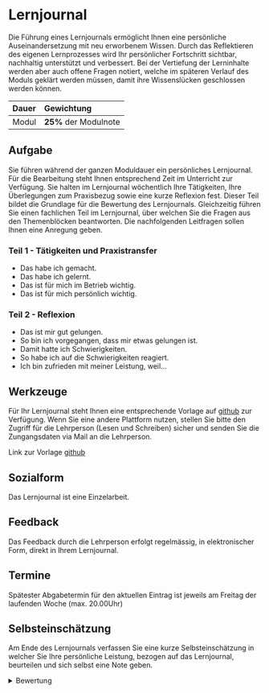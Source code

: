 # Lernjournal 

Die Führung eines Lernjournals ermöglicht Ihnen eine persönliche Auseinandersetzung mit neu erworbenem Wissen. Durch das Reflektieren des eigenen Lernprozesses wird Ihr persönlicher Fortschritt sichtbar, nachhaltig unterstützt und verbessert. Bei der Vertiefung der Lerninhalte werden aber auch offene Fragen notiert, welche im späteren Verlauf des Moduls geklärt werden müssen, damit ihre Wissenslücken geschlossen werden können.

| **Dauer**  | **Gewichtung**        |
| :--------- | :-------------------- |
| Modul | **25%** der Modulnote |

## Aufgabe

Sie führen während der ganzen Moduldauer ein persönliches Lernjournal. Für die Bearbeitung steht
Ihnen entsprechend Zeit im Unterricht zur Verfügung. Sie halten im Lernjournal wöchentlich Ihre
Tätigkeiten, Ihre Überlegungen zum Praxisbezug sowie eine kurze Reflexion fest. Dieser Teil bildet die
Grundlage für die Bewertung des Lernjournals. Gleichzeitig führen Sie einen fachlichen Teil im
Lernjournal, über welchen Sie die Fragen aus den Themenblöcken beantworten.
Die nachfolgenden Leitfragen sollen Ihnen eine Anregung geben.

### Teil 1 - Tätigkeiten und Praxistransfer
- Das habe ich gemacht.
- Das habe ich gelernt.
- Das ist für mich im Betrieb wichtig.
- Das ist für mich persönlich wichtig.
### Teil 2 - Reflexion
- Das ist mir gut gelungen.
- So bin ich vorgegangen, dass mir etwas gelungen ist.
- Damit hatte ich Schwierigkeiten.
- So habe ich auf die Schwierigkeiten reagiert.
- Ich bin zufrieden mit meiner Leistung, weil…



## Werkzeuge
Für Ihr Lernjournal steht Ihnen eine entsprechende Vorlage auf [github](https://github.com/gaebi4102/bbzbl-lernjournal-vorlage) zur Verfügung. Wenn Sie eine andere Plattform nutzen, stellen Sie bitte den Zugriff
für die Lehrperson (Lesen und Schreiben) sicher und senden Sie die Zungangsdaten via Mail an die Lehrperson.

Link zur Vorlage [github](https://github.com/gaebi4102/bbzbl-lernjournal-vorlage)

## Sozialform
Das Lernjournal ist eine Einzelarbeit.

## Feedback
Das Feedback durch die Lehrperson erfolgt regelmässig, in elektronischer Form, direkt in Ihrem
Lernjournal.

## Termine
Spätester Abgabetermin für den aktuellen Eintrag ist jeweils am Freitag der laufenden Woche (max.
20.00Uhr)

## Selbsteinschätzung
Am Ende des Lernjournals verfassen Sie eine kurze Selbsteinschätzung in welcher Sie Ihre persönliche
Leistung, bezogen auf das Lernjournal, beurteilen und sich selbst eine Note geben.

<details>
 <summary>Bewertung</summary>

| Note | Bedeutung | Indikatoren |
| :--------- | :-------------------- | :-------------------- |
|   6.0      | Reflexion des Lernprozesses inklusive Einschätzung des Nutzens für die private und berufliche Zukunft. | Das Lernjournal wurde regelmässig geführt und innerhalb des definierten Zeitrahmens abgegeben. Es enthält alle Informationen über die getätigten Arbeiten und die Bedeutung für die eigene Praxis. Aufgetretene Hindernisse, Fehler und Unsicherheiten wurden erkannt und reflektiert. Der Lernfortschritt ist erkennbar und reflektiert. Dies bedeutet: Ausgangslage, Kompetenzzuwachs und Bedeutung für die Zukunft sind erkennbar. |
|   5.0      | Aktive Beteiligung am Lernprozess. | Das Lernjournal wurde regelmässig geführt und innerhalb des definierten Zeitrahmens abgegeben. Es enthält alle Informationen über die getätigten Arbeiten und die Bedeutung für die eigene Praxis Aufgetretene Hindernisse, Fehler und Unsicherheiten wurden erkannt und reflektiert. |
|   4.0      | Keine aktive Beteiligung am Lernprozess. | Das Lernjournal wurde regelmässig geführt aber nicht immer innerhalb des definierten Zeitrahmens abgegeben. Es enthält alle Informationen über die getätigten Arbeiten. |
|   3.0      | Lernen hat nicht sichtbar stattgefunden. | Das Lernjournal wurde unregelmässig und lückenhaft geführt. |
|   2.0      | Die Lernprozesse anderer Lernenden wurden behindert oder gestört.
|   1.0      | Zur Bewertung liegt nichts vor oder es handelt sich um ein Plagiat.

</details>